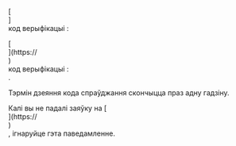 [<br host>]<br action>код верыфікацыі :<br code>

[<br host>](https://<br host>)<br action>код верыфікацыі :<br code>.

Тэрмін дзеяння кода спраўджання скончыцца праз адну гадзіну.

Калі вы не падалі заяўку на [<br host>](https://<br host>)<br action>, ігнаруйце гэта паведамленне.
